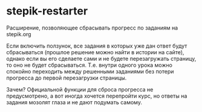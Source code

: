 # stepik-restarter
Расширение, позволяющее сбрасывать прогресс по заданиям на stepik.org

Если включить ползунок, все задания в которых уже дан ответ будут сбрасываться (прошлое решение можно найти в истории на сайте), однако если вы его сделаете сами и не будете перезагружать страницу, то оно не будет сбрасываться. Т.е. внутри одного урока можно спокойно переходить между решенными заданиями без потери прогресса до первой перезагрузки страницы.

Зачем?
Официальной функции для сброса прогресса не предусмотрено, а вот иногда хочется перепройти курс, но ответы на задания мозолят глаза и не дают подумать самому.

